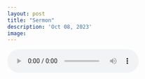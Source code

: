 ```yaml
---
layout: post
title: "Sermon"
description: 'Oct 08, 2023'
image:
---
```


<audio controls preload="metadata">
  <source src="https://docs.google.com/uc?export=open&id=1MpdGoM6UY-bFyg6yEk5Z_g9_s9J2RYoH" type="audio/mp3">
Your browser does not support the audio element.
</audio>
